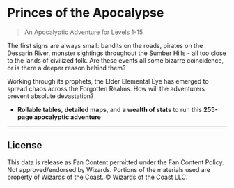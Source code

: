 # Princes of the Apocalypse

> An Apocalyptic Adventure for Levels 1-15

The first signs are always small: bandits on the roads, pirates on the Dessarin River, monster sightings throughout the Sumber Hills - all too close to the lands of civilized folk. Are these events all some bizarre coincidence, or is there a deeper reason behind them?

Working through its prophets, the Elder Elemental Eye has emerged to spread chaos across the Forgotten Realms. How will the adventurers prevent absolute devastation?

- **Rollable tables**, **detailed maps**, and **a wealth of stats** to run this **255-page apocalyptic adventure**

---

## License

This data is release as Fan Content permitted under the Fan Content Policy. Not approved/endorsed by Wizards. Portions of the materials used are property of Wizards of the Coast. © Wizards of the Coast LLC.
